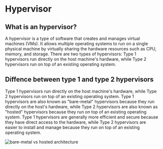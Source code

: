 # Hypervisor

## What is an hypervisor?

A hypervisor is a type of software that creates and manages virtual machines (VMs). It allows multiple operating systems to run on a single physical machine by virtually sharing the hardware resources such as CPU, memory, and storage. There are two types of hypervisors: Type 1 hypervisors run directly on the host machine's hardware, while Type 2 hypervisors run on top of an existing operating system.

## Diffence between type 1 and type 2 hypervisors

Type 1 hypervisors run directly on the host machine's hardware, while Type 2 hypervisors run on top of an existing operating system. Type 1 hypervisors are also known as "bare-metal" hypervisors because they run directly on the host's hardware, while Type 2 hypervisors are also known as "hosted" hypervisors because they run on top of an existing operating system. Type 1 hypervisors are generally more efficient and secure because they have direct access to the hardware, while Type 2 hypervisors are easier to install and manage because they run on top of an existing operating system.

![bare-metal vs hosted architecture](https://www.nakivo.com/blog/wp-content/uploads/2018/10/Type-1-and-type-2-hypervisor-1024x584.webp)
